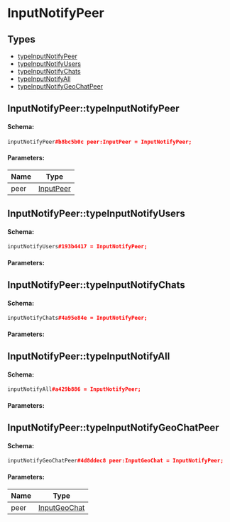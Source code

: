 # InputNotifyPeer

## Types

* [typeInputNotifyPeer](#inputnotifypeertypeinputnotifypeer)
* [typeInputNotifyUsers](#inputnotifypeertypeinputnotifyusers)
* [typeInputNotifyChats](#inputnotifypeertypeinputnotifychats)
* [typeInputNotifyAll](#inputnotifypeertypeinputnotifyall)
* [typeInputNotifyGeoChatPeer](#inputnotifypeertypeinputnotifygeochatpeer)

## InputNotifyPeer::typeInputNotifyPeer

#### Schema:

```c++
inputNotifyPeer#b8bc5b0c peer:InputPeer = InputNotifyPeer;
```

#### Parameters:

|Name|Type|
|----|----|
|peer|[InputPeer](inputpeer.md)|

## InputNotifyPeer::typeInputNotifyUsers

#### Schema:

```c++
inputNotifyUsers#193b4417 = InputNotifyPeer;
```

#### Parameters:


## InputNotifyPeer::typeInputNotifyChats

#### Schema:

```c++
inputNotifyChats#4a95e84e = InputNotifyPeer;
```

#### Parameters:


## InputNotifyPeer::typeInputNotifyAll

#### Schema:

```c++
inputNotifyAll#a429b886 = InputNotifyPeer;
```

#### Parameters:


## InputNotifyPeer::typeInputNotifyGeoChatPeer

#### Schema:

```c++
inputNotifyGeoChatPeer#4d8ddec8 peer:InputGeoChat = InputNotifyPeer;
```

#### Parameters:

|Name|Type|
|----|----|
|peer|[InputGeoChat](inputgeochat.md)|


